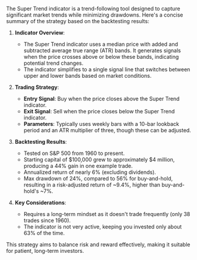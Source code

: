 The Super Trend indicator is a trend-following tool designed to capture significant market trends while minimizing drawdowns. Here's a concise summary of the strategy based on the backtesting results:

1. **Indicator Overview**: 
   - The Super Trend indicator uses a median price with added and subtracted average true range (ATR) bands. It generates signals when the price crosses above or below these bands, indicating potential trend changes.
   - The indicator simplifies to a single signal line that switches between upper and lower bands based on market conditions.

2. **Trading Strategy**:
   - **Entry Signal**: Buy when the price closes above the Super Trend indicator.
   - **Exit Signal**: Sell when the price closes below the Super Trend indicator.
   - **Parameters**: Typically uses weekly bars with a 10-bar lookback period and an ATR multiplier of three, though these can be adjusted.

3. **Backtesting Results**:
   - Tested on S&P 500 from 1960 to present.
   - Starting capital of $100,000 grew to approximately $4 million, producing a 44% gain in one example trade.
   - Annualized return of nearly 6% (excluding dividends).
   - Max drawdown of 24%, compared to 56% for buy-and-hold, resulting in a risk-adjusted return of ~9.4%, higher than buy-and-hold's ~7%.

4. **Key Considerations**:
   - Requires a long-term mindset as it doesn't trade frequently (only 38 trades since 1960).
   - The indicator is not very active, keeping you invested only about 63% of the time.

This strategy aims to balance risk and reward effectively, making it suitable for patient, long-term investors.
